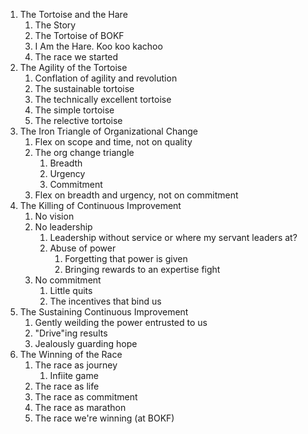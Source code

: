 1. The Tortoise and the Hare
    1. The Story
    2. The Tortoise of BOKF
    3. I Am the Hare. Koo koo kachoo
    4. The race we started
2. The Agility of the Tortoise
    1. Conflation of agility and revolution
    2. The sustainable tortoise
    3. The technically excellent tortoise
    4. The simple tortoise
    5. The relective tortoise
4. The Iron Triangle of Organizational Change
    1. Flex on scope and time, not on quality
    2. The org change triangle
        1. Breadth
        2. Urgency
        3. Commitment
    3. Flex on breadth and urgency, not on commitment
5. The Killing of Continuous Improvement
    1. No vision
    2. No leadership
        1. Leadership without service or where my servant leaders at?
        2. Abuse of power
            1. Forgetting that power is given
            2. Bringing rewards to an expertise fight
    3. No commitment
        1. Little quits
        2. The incentives that bind us
6. The Sustaining Continuous Improvement 
    1. Gently weilding the power entrusted to us
    2. "Drive"ing results
    3. Jealously guarding hope
7. The Winning of the Race
    1. The race as journey
        1. Infiite game
    2. The race as life
    3. The race as commitment
    4. The race as marathon
    5. The race we're winning (at BOKF)
